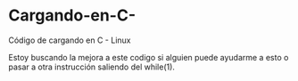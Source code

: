 # Cargando-en-C-
Código de cargando en C  - Linux

Estoy buscando la mejora a este codigo si alguien puede ayudarme a esto o pasar a otra instrucción saliendo del while(1). 
